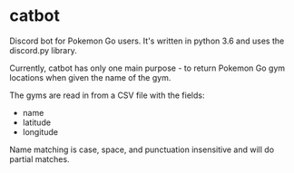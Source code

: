 # catbot
Discord bot for Pokemon Go users. It's written in python 3.6 and uses the discord.py library.

Currently, catbot has only one main purpose - to return Pokemon Go gym locations when given the name of the gym.

The gyms are read in from a CSV file with the fields:
- name
- latitude
- longitude

Name matching is case, space, and punctuation insensitive and will do partial matches.

